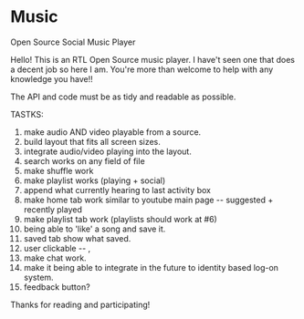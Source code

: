 # Music
Open Source Social Music Player

Hello!
This is an RTL Open Source music player.
I have't seen one that does a decent job so here I am. You're more than welcome to help with any knowledge you have!!

The API and code must be as tidy and readable as possible.

TASTKS:
1. make audio AND video playable from a source.
2. build layout that fits all screen sizes.
3. integrate audio/video playing into the layout.
4. search works on any field of file
5. make shuffle work
6. make playlist works (playing + social)
7. append what currently hearing to last activity box
8. make home tab work similar to youtube main page -- suggested + recently played
9. make playlist tab work (playlists should work at #6)
10. being able to 'like' a song and save it.
11. saved tab show what saved.
12. user clickable -- <options>, <log out>
13. make chat work.
14. make it being able to integrate in the future to identity based log-on system.
15. feedback button?



Thanks for reading and participating!
